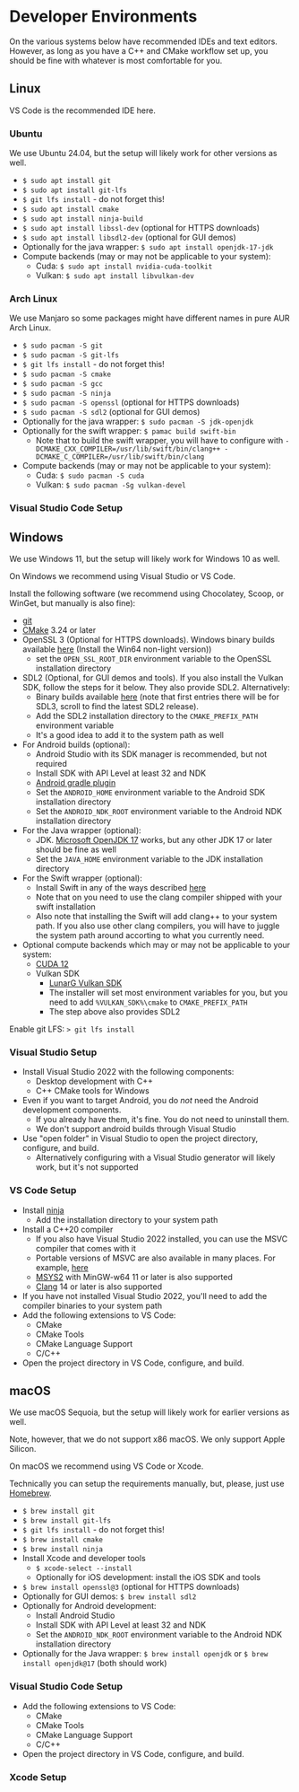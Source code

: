 # Developer Environments

On the various systems below have recommended IDEs and text editors. However, as long as you have a C++ and CMake workflow set up, you should be fine with whatever is most comfortable for you.

## Linux

VS Code is the recommended IDE here.

### Ubuntu

We use Ubuntu 24.04, but the setup will likely work for other versions as well.

* `$ sudo apt install git`
* `$ sudo apt install git-lfs`
* `$ git lfs install` - do not forget this!
* `$ sudo apt install cmake`
* `$ sudo apt install ninja-build`
* `$ sudo apt install libssl-dev` (optional for HTTPS downloads)
* `$ sudo apt install libsdl2-dev` (optional for GUI demos)
* Optionally for the java wrapper: `$ sudo apt install openjdk-17-jdk`
* Compute backends (may or may not be applicable to your system):
    * Cuda: `$ sudo apt install nvidia-cuda-toolkit`
    * Vulkan: `$ sudo apt install libvulkan-dev`

### Arch Linux

We use Manjaro so some packages might have different names in pure AUR Arch Linux.

* `$ sudo pacman -S git`
* `$ sudo pacman -S git-lfs`
* `$ git lfs install` - do not forget this!
* `$ sudo pacman -S cmake`
* `$ sudo pacman -S gcc`
* `$ sudo pacman -S ninja`
* `$ sudo pacman -S openssl` (optional for HTTPS downloads)
* `$ sudo pacman -S sdl2` (optional for GUI demos)
* Optionally for the java wrapper: `$ sudo pacman -S jdk-openjdk`
* Optionally for the swift wrapper: `$ pamac build swift-bin`
    * Note that to build the swift wrapper, you will have to configure with `-DCMAKE_CXX_COMPILER=/usr/lib/swift/bin/clang++ -DCMAKE_C_COMPILER=/usr/lib/swift/bin/clang`
* Compute backends (may or may not be applicable to your system):
    * Cuda: `$ sudo pacman -S cuda`
    * Vulkan: `$ sudo pacman -Sg vulkan-devel`

### Visual Studio Code Setup

## Windows

We use Windows 11, but the setup will likely work for Windows 10 as well.

On Windows we recommend using Visual Studio or VS Code.

Install the following software (we recommend using Chocolatey, Scoop, or WinGet, but manually is also fine):

* [git](https://git-scm.com/downloads/win)
* [CMake](https://cmake.org/download/) 3.24 or later
* OpenSSL 3 (Optional for HTTPS downloads). Windows binary builds available [here](https://slproweb.com/products/Win32OpenSSL.html) (Install the Win64 non-light version))
    * set the `OPEN_SSL_ROOT_DIR` environment variable to the OpenSSL installation directory
* SDL2 (Optional, for GUI demos and tools). If you also install the Vulkan SDK, follow the steps for it below. They also provide SDL2. Alternatively:
    * Binary builds available [here](https://github.com/libsdl-org/SDL/releases) (note that first entries there will be for SDL3, scroll to find the latest SDL2 release).         
    * Add the SDL2 installation directory to the `CMAKE_PREFIX_PATH` environment variable 
    * It's a good idea to add it to the system path as well
* For Android builds (optional):
    * Android Studio with its SDK manager is recommended, but not required
    * Install SDK with API Level at least 32 and NDK
    * [Android gradle plugin](https://developer.android.com/build/releases/gradle-plugin)
    * Set the `ANDROID_HOME` environment variable to the Android SDK installation directory
    * Set the `ANDROID_NDK_ROOT` environment variable to the Android NDK installation directory
* For the Java wrapper (optional):
    * JDK. [Microsoft OpenJDK 17](https://learn.microsoft.com/en-us/java/openjdk/download#openjdk-17) works, but any other JDK 17 or later should be fine as well
    * Set the `JAVA_HOME` environment variable to the JDK installation directory 
* For the Swift wrapper (optional): 
    * Install Swift in any of the ways described [here](https://www.swift.org/install/windows)
    * Note that on you need to use the clang compiler shipped with your swift installation
    * Also note that installing the Swift will add clang++ to your system path. If you also use other clang compilers, you will have to juggle the system path around accorting to what you currently need.
* Optional compute backends which may or may not be applicable to your system:
    * [CUDA 12](https://developer.nvidia.com/cuda-downloads)
    * Vulkan SDK
        * [LunarG Vulkan SDK](https://vulkan.lunarg.com/sdk/home)
        * The installer will set most environment variables for you, but you need to add `%VULKAN_SDK%\cmake` to `CMAKE_PREFIX_PATH`
        * The step above also provides SDL2

Enable git LFS: `> git lfs install`

### Visual Studio Setup

* Install Visual Studio 2022 with the following components:
    * Desktop development with C++
    * C++ CMake tools for Windows
* Even if you want to target Android, you do *not* need the Android development components. 
    * If you already have them, it's fine. You do not need to uninstall them.
    * We don't support android builds through Visual Studio
* Use "open folder" in Visual Studio to open the project directory, configure, and build.
    * Alternatively configuring with a Visual Studio generator will likely work, but it's not supported

### VS Code Setup

* Install [ninja](https://ninja-build.org/)
    * Add the installation directory to your system path
* Install a C++20 compiler
    * If you also have Visual Studio 2022 installed, you can use the MSVC compiler that comes with it
    * Portable versions of MSVC are also available in many places. For example, [here](https://github.com/Data-Oriented-House/PortableBuildTools)
    * [MSYS2](https://www.msys2.org/) with MinGW-w64 11 or later is also supported
    * [Clang](https://github.com/llvm/llvm-project/releases) 14 or later is also supported
* If you have not installed Visual Studio 2022, you'll need to add the compiler binaries to your system path
* Add the following extensions to VS Code:
    * CMake
    * CMake Tools
    * CMake Language Support
    * C/C++
* Open the project directory in VS Code, configure, and build.

## macOS

We use macOS Sequoia, but the setup will likely work for earlier versions as well.

Note, however, that we do not support x86 macOS. We only support Apple Silicon.

On macOS we recommend using VS Code or Xcode.

Technically you can setup the requirements manually, but, please, just use [Homebrew](https://brew.sh/).

* `$ brew install git`
* `$ brew install git-lfs`
* `$ git lfs install` - do not forget this!
* `$ brew install cmake`
* `$ brew install ninja`
* Install Xcode and developer tools
    * `$ xcode-select --install`
    * Optionally for iOS development: install the iOS SDK and tools
* `$ brew install openssl@3` (optional for HTTPS downloads)    
* Optionally for GUI demos: `$ brew install sdl2`
* Optionally for Android development:
    * Install Android Studio
    * Install SDK with API Level at least 32 and NDK
    * Set the `ANDROID_NDK_ROOT` environment variable to the Android NDK installation directory
* Optionally for the Java wrapper: `$ brew install openjdk` or `$ brew install openjdk@17` (both should work)

### Visual Studio Code Setup

* Add the following extensions to VS Code:
    * CMake
    * CMake Tools
    * CMake Language Support
    * C/C++
* Open the project directory in VS Code, configure, and build.

### Xcode Setup
